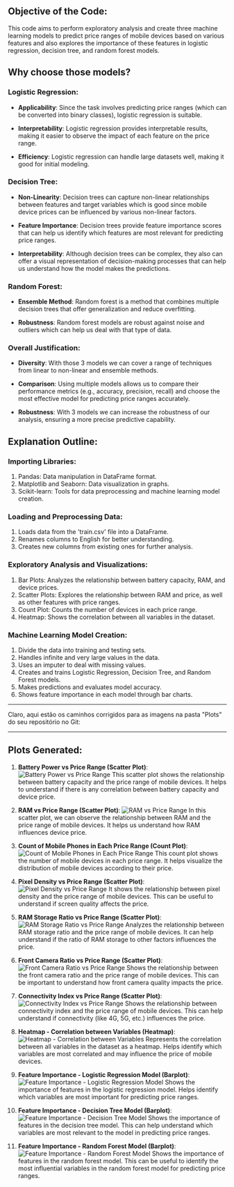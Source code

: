 ## Objective of the Code:

This code aims to perform exploratory analysis and create three machine learning models to predict price ranges of mobile devices based on various features and also explores the importance of these features in logistic regression, decision tree, and random forest models.

## Why choose those models?

### Logistic Regression:

- **Applicability**: Since the task involves predicting price ranges (which can be converted into binary classes), logistic regression is suitable.
  
- **Interpretability**: Logistic regression provides interpretable results, making it easier to observe the impact of each feature on the price range.
  
- **Efficiency**: Logistic regression can handle large datasets well, making it good for initial modeling.

### Decision Tree:

- **Non-Linearity**: Decision trees can capture non-linear relationships between features and target variables which is good since mobile device prices can be influenced by various non-linear factors.
  
- **Feature Importance**: Decision trees provide feature importance scores that can help us identify which features are most relevant for predicting price ranges.
  
- **Interpretability**: Although decision trees can be complex, they also can offer a visual representation of decision-making processes that can help us understand how the model makes the predictions.

### Random Forest:

- **Ensemble Method**: Random forest is a method that combines multiple decision trees that offer generalization and reduce overfitting.
  
- **Robustness**: Random forest models are robust against noise and outliers which can help us deal with that type of data.

### Overall Justification:

- **Diversity**: With those 3 models we can cover a range of techniques from linear to non-linear and ensemble methods.
  
- **Comparison**: Using multiple models allows us to compare their performance metrics (e.g., accuracy, precision, recall) and choose the most effective model for predicting price ranges accurately.
  
- **Robustness**: With 3 models we can increase the robustness of our analysis, ensuring a more precise predictive capability.

## Explanation Outline:

### Importing Libraries:

1. Pandas: Data manipulation in DataFrame format.
2. Matplotlib and Seaborn: Data visualization in graphs.
3. Scikit-learn: Tools for data preprocessing and machine learning model creation.

### Loading and Preprocessing Data:

1. Loads data from the 'train.csv' file into a DataFrame.
2. Renames columns to English for better understanding.
3. Creates new columns from existing ones for further analysis.

### Exploratory Analysis and Visualizations:

1. Bar Plots: Analyzes the relationship between battery capacity, RAM, and device prices.
2. Scatter Plots: Explores the relationship between RAM and price, as well as other features with price ranges.
3. Count Plot: Counts the number of devices in each price range.
4. Heatmap: Shows the correlation between all variables in the dataset.

### Machine Learning Model Creation:

1. Divide the data into training and testing sets.
2. Handles infinite and very large values in the data.
3. Uses an imputer to deal with missing values.
4. Creates and trains Logistic Regression, Decision Tree, and Random Forest models.
5. Makes predictions and evaluates model accuracy.
6. Shows feature importance in each model through bar charts.

---

Claro, aqui estão os caminhos corrigidos para as imagens na pasta "Plots" do seu repositório no Git:

---

## Plots Generated:

1. **Battery Power vs Price Range (Scatter Plot)**: ![Battery Power vs Price Range](Plots/battery_power_vs_price_range.png)
   This scatter plot shows the relationship between battery capacity and the price range of mobile devices. It helps to understand if there is any correlation between battery capacity and device price.

2. **RAM vs Price Range (Scatter Plot)**: ![RAM vs Price Range](Plots/ram_vs_price_range.png)
   In this scatter plot, we can observe the relationship between RAM and the price range of mobile devices. It helps us understand how RAM influences device price.

3. **Count of Mobile Phones in Each Price Range (Count Plot)**: ![Count of Mobile Phones in Each Price Range](Plots/count_of_mobile_phones_in_each_price_range.png)
   This count plot shows the number of mobile devices in each price range. It helps visualize the distribution of mobile devices according to their price.

4. **Pixel Density vs Price Range (Scatter Plot)**: ![Pixel Density vs Price Range](Plots/pixel_density_vs_price_range_scatter.png)
   It shows the relationship between pixel density and the price range of mobile devices. This can be useful to understand if screen quality affects the price.

5. **RAM Storage Ratio vs Price Range (Scatter Plot)**: ![RAM Storage Ratio vs Price Range](Plots/ram_storage_ratio_vs_price_range_scatter.png)
   Analyzes the relationship between RAM storage ratio and the price range of mobile devices. It can help understand if the ratio of RAM storage to other factors influences the price.

6. **Front Camera Ratio vs Price Range (Scatter Plot)**: ![Front Camera Ratio vs Price Range](Plots/front_camera_ratio_vs_price_range_scatter.png)
   Shows the relationship between the front camera ratio and the price range of mobile devices. This can be important to understand how front camera quality impacts the price.

7. **Connectivity Index vs Price Range (Scatter Plot)**: ![Connectivity Index vs Price Range](Plots/connectivity_index_vs_price_range_scatter.png)
   Shows the relationship between connectivity index and the price range of mobile devices. This can help understand if connectivity (like 4G, 5G, etc.) influences the price.

8. **Heatmap - Correlation between Variables (Heatmap)**: ![Heatmap - Correlation between Variables](Plots/heatmap_correlation_between_variables.png)
   Represents the correlation between all variables in the dataset as a heatmap. Helps identify which variables are most correlated and may influence the price of mobile devices.

9. **Feature Importance - Logistic Regression Model (Barplot)**: ![Feature Importance - Logistic Regression Model](Plots/feature_importance_logistic_regression.png)
   Shows the importance of features in the logistic regression model. Helps identify which variables are most important for predicting price ranges.

10. **Feature Importance - Decision Tree Model (Barplot)**: ![Feature Importance - Decision Tree Model](Plots/feature_importance_decision_tree.png)
    Shows the importance of features in the decision tree model. This can help understand which variables are most relevant to the model in predicting price ranges.

11. **Feature Importance - Random Forest Model (Barplot)**: ![Feature Importance - Random Forest Model](Plots/feature_importance_random_forest_model.png)
    Shows the importance of features in the random forest model. This can be useful to identify the most influential variables in the random forest model for predicting price ranges.

